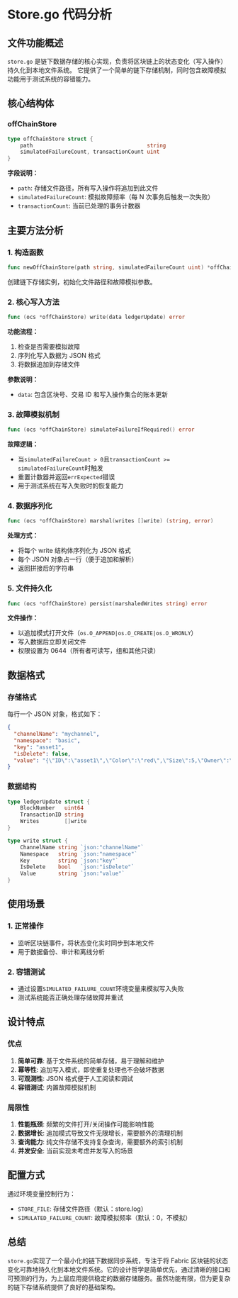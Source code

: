 # Store.go 代码分析

## 文件功能概述

`store.go`
是链下数据存储的核心实现，负责将区块链上的状态变化（写入操作）持久化到本地文件系统。
它提供了一个简单的链下存储机制，同时包含故障模拟功能用于测试系统的容错能力。

## 核心结构体

### offChainStore

```go
type offChainStore struct {
    path                                    string
    simulatedFailureCount, transactionCount uint
}
```

**字段说明：**

- `path`: 存储文件路径，所有写入操作将追加到此文件
- `simulatedFailureCount`: 模拟故障频率（每 N 次事务后触发一次失败）
- `transactionCount`: 当前已处理的事务计数器

## 主要方法分析

### 1. 构造函数

```go
func newOffChainStore(path string, simulatedFailureCount uint) *offChainStore
```

创建链下存储实例，初始化文件路径和故障模拟参数。

### 2. 核心写入方法

```go
func (ocs *offChainStore) write(data ledgerUpdate) error
```

**功能流程：**

1. 检查是否需要模拟故障
2. 序列化写入数据为 JSON 格式
3. 将数据追加到存储文件

**参数说明：**

- `data`: 包含区块号、交易 ID 和写入操作集合的账本更新

### 3. 故障模拟机制

```go
func (ocs *offChainStore) simulateFailureIfRequired() error
```

**故障逻辑：**

- 当`simulatedFailureCount > 0`且`transactionCount >= simulatedFailureCount`时触发
- 重置计数器并返回`errExpected`错误
- 用于测试系统在写入失败时的恢复能力

### 4. 数据序列化

```go
func (ocs *offChainStore) marshal(writes []write) (string, error)
```

**处理方式：**

- 将每个 write 结构体序列化为 JSON 格式
- 每个 JSON 对象占一行（便于追加和解析）
- 返回拼接后的字符串

### 5. 文件持久化

```go
func (ocs *offChainStore) persist(marshaledWrites string) error
```

**文件操作：**

- 以追加模式打开文件（`os.O_APPEND|os.O_CREATE|os.O_WRONLY`）
- 写入数据后立即关闭文件
- 权限设置为 0644（所有者可读写，组和其他只读）

## 数据格式

### 存储格式

每行一个 JSON 对象，格式如下：

```json
{
  "channelName": "mychannel",
  "namespace": "basic",
  "key": "asset1",
  "isDelete": false,
  "value": "{\"ID\":\"asset1\",\"Color\":\"red\",\"Size\":5,\"Owner\":\"Alice\",\"AppraisedValue\":100}"
}
```

### 数据结构

```go
type ledgerUpdate struct {
    BlockNumber   uint64
    TransactionID string
    Writes        []write
}

type write struct {
    ChannelName string `json:"channelName"`
    Namespace   string `json:"namespace"`
    Key         string `json:"key"`
    IsDelete    bool   `json:"isDelete"`
    Value       string `json:"value"`
}
```

## 使用场景

### 1. 正常操作

- 监听区块链事件，将状态变化实时同步到本地文件
- 用于数据备份、审计和离线分析

### 2. 容错测试

- 通过设置`SIMULATED_FAILURE_COUNT`环境变量来模拟写入失败
- 测试系统能否正确处理存储故障并重试

## 设计特点

### 优点

1. **简单可靠**: 基于文件系统的简单存储，易于理解和维护
2. **幂等性**: 追加写入模式，即使重复处理也不会破坏数据
3. **可观测性**: JSON 格式便于人工阅读和调试
4. **容错测试**: 内置故障模拟机制

### 局限性

1. **性能瓶颈**: 频繁的文件打开/关闭操作可能影响性能
2. **数据增长**: 追加模式导致文件无限增长，需要额外的清理机制
3. **查询能力**: 纯文件存储不支持复杂查询，需要额外的索引机制
4. **并发安全**: 当前实现未考虑并发写入的场景

## 配置方式

通过环境变量控制行为：

- `STORE_FILE`: 存储文件路径（默认：store.log）
- `SIMULATED_FAILURE_COUNT`: 故障模拟频率（默认：0，不模拟）

## 总结

`store.go`实现了一个最小化的链下数据同步系统，专注于将 Fabric 区块链的状态变化可靠地持久化到本地文件系统。它的设计哲学是简单优先，通过清晰的接口和可预测的行为，为上层应用提供稳定的数据存储服务。虽然功能有限，但为更复杂的链下存储系统提供了良好的基础架构。
